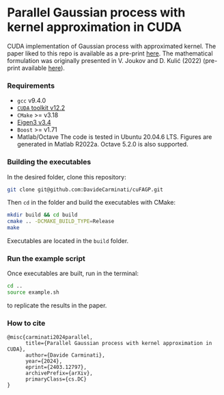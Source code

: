 # Parallel Gaussian process with kernel approximation in CUDA

CUDA implementation of Gaussian process with approximated kernel. The paper liked to this repo is available as a pre-print [here](https://arxiv.org/abs/2403.12797). The mathematical formulation was originally presented in V. Joukov and D. Kulić (2022) (pre-print available [here](https://arxiv.org/abs/2008.09848)).
### Requirements
* `gcc` v9.4.0
* [`CUDA` toolkit v12.2](https://docs.nvidia.com/cuda/cuda-installation-guide-linux/index.html#pre-installation-actions)
* `CMake` >= v3.18
* [Eigen3 v3.4](https://eigen.tuxfamily.org/index.php?title=Main_Page)
* `Boost` >= v1.71
* Matlab/Octave
The code is tested in Ubuntu 20.04.6 LTS. Figures are generated in Matlab R2022a. Octave 5.2.0 is also supported.
### Building the executables
In the desired folder, clone this repository:
```sh
git clone git@github.com:DavideCarminati/cuFAGP.git
```
Then `cd` in the folder and build the executables with CMake:
```sh
mkdir build && cd build
cmake .. -DCMAKE_BUILD_TYPE=Release
make
```
Executables are located in the `build` folder.
### Run the example script
Once executables are built, run in the terminal:
```sh
cd ..
source example.sh
```
to replicate the results in the paper.

### How to cite
```
@misc{carminati2024parallel,
      title={Parallel Gaussian process with kernel approximation in CUDA}, 
      author={Davide Carminati},
      year={2024},
      eprint={2403.12797},
      archivePrefix={arXiv},
      primaryClass={cs.DC}
}
```